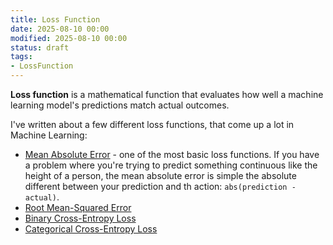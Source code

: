 ```yaml
---
title: Loss Function
date: 2025-08-10 00:00
modified: 2025-08-10 00:00
status: draft
tags:
- LossFunction
---
```


**Loss function** is a mathematical function that evaluates how well a machine learning model's predictions match actual outcomes.

I've written about a few different loss functions, that come up a lot in Machine Learning: 

* [Mean Absolute Error](mean-absolute-error.md) - one of the most basic loss functions. If you have a problem where you're trying to predict something continuous like the height of a person, the mean absolute error is simple the absolute different between your prediction and th action: `abs(prediction - actual)`.
* [Root Mean-Squared Error](root-mean-squared-error.md)
* [Binary Cross-Entropy Loss](binary-cross-entropy-loss.md)
* [Categorical Cross-Entropy Loss](categorical-cross-entropy-loss.md)